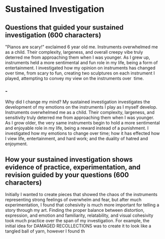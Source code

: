 # Sustained Investigation
## Questions that guided your sustained investigation (600 characters)

"Pianos are scary!" exclaimed 6 year old me. Instruments overwhelmed me as a child. Their complexity, largeness, and overall creepy vibe truly deterred me from approaching them when I was younger. As I grew up, instruments held a more sentimental and fun role in my life, being a form of entertainment. I investigated how my opinion on instruments has changed over time, from scary to fun, creating two sculptures on each instrument I played, attempting to convey my view on the instruments over  time.

### -
Why did I change my mind? My sustained investigation investigates the development of my emotions on the instruments I play as I myself develop. Instruments overwhelmed me as a child. Their complexity, largeness, and sensitivity truly deterred me from approaching them when I was younger. As I grow older, the very same instruments begin to hold a more sentimental and enjoyable role in my life, being a reward instead of a punishment. I investigated how my emotions to change over time; how it has effected how I view life, entertainment, and hard work; and the duality of hatred and enjoyment.

## How your sustained investigation shows evidence of practice, experimentation, and revision guided by your questions (600 characters)

Initially I wanted to create pieces that showed the chaos of the instruments representing strong feelings of overwhelm and fear, but after much experimentation, I found that cohesivity is much more important for telling a story through my art. Finding the proper balance between distortion, expression, and emotion and familiarity, relatability, and visual cohesivity took much practice over the span of my investigation. For example, the initial idea for DAMAGED RECOLLECTIONS was to create it to look like a tangled ball of yarn, however I found th